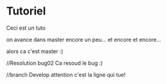 # Tutoriel
Ceci est un tuto

on avance dans master
encore un peu...
et encore et encore...

alors ca c'est master :)

//Resolution bug02
Ca resoud le bug :)

//branch Develop
attention c'est la ligne qui tue!
